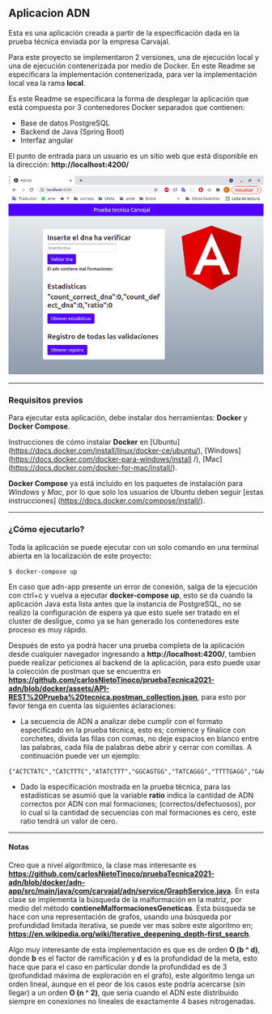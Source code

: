 ## Aplicacion ADN

Esta es una aplicación creada a partir de la especificación dada en la prueba técnica enviada por la empresa Carvajal.

Para este proyecto se implementaron 2 versiones, una de ejecución local y una de ejecución contenerizada por medio de Docker. En este Readme se especificara la implementación contenerizada, para ver la implementación local vea la rama **local**.

Es este Readme se especificara la forma de desplegar la aplicación que está compuesta por 3 contenedores Docker separados que contienen:

- Base de datos PostgreSQL
- Backend de Java (Spring Boot)
- Interfaz angular

El punto de entrada para un usuario es un sitio web que está disponible en la dirección: **http://localhost:4200/**

![ADN](https://github.com/carlosNietoTinoco/pruebaTecnica2021-adn/blob/master/assets/adn-ui.png)


---

### Requisitos previos

Para ejecutar esta aplicación, debe instalar dos herramientas: **Docker** y **Docker Compose**.

Instrucciones de cómo instalar **Docker** en [Ubuntu] (https://docs.docker.com/install/linux/docker-ce/ubuntu/), [Windows] (https://docs.docker.com/docker-para-windows/install /), [Mac] (https://docs.docker.com/docker-for-mac/install/).

**Docker Compose** ya está incluido en los paquetes de instalación para *Windows* y *Mac*, por lo que solo los usuarios de Ubuntu deben seguir [estas instrucciones] (https://docs.docker.com/compose/install/).

---

### ¿Cómo ejecutarlo?

Toda la aplicación se puede ejecutar con un solo comando en una terminal abierta en la localización de este proyecto:

```
$ docker-compose up
```

En caso que adn-app presente un error de conexión, salga de la ejecución con ctrl+c y vuelva a ejecutar **docker-compose up**, esto se da cuando la aplicación Java esta lista antes que la instancia de PostgreSQL, no se realizo la configuración de espera ya que esto suele ser tratado en el cluster de desligue, como ya se han generado los contenedores este proceso es muy rápido.


Después de esto ya podrá hacer una prueba completa de la aplicación desde cualquier navegador ingresando a **http://localhost:4200/**, tambien puede realizar peticiones al backend de la aplicación, para esto puede usar la colección de postman que se encuentra en **https://github.com/carlosNietoTinoco/pruebaTecnica2021-adn/blob/docker/assets/API-REST%20Prueba%20tecnica.postman_collection.json**, para esto por favor tenga en cuenta las siguientes aclaraciones:

- La secuencia de ADN a analizar debe cumplir con el formato especificado en la prueba técnica, esto es; comience y finalice con corchetes, divida las filas con comas, no deje espacios en blanco entre las palabras, cada fila de palabras debe abrir y cerrar con comillas. A continuación puede ver un ejemplo:

```
{"ACTCTATC","CATCTTTC","ATATCTTT","GGCAGTGG","TATCAGGG","TTTTGAGG","GAATGGAC","TGGTTGCT"}
```

- Dado la especificación mostrada en la prueba técnica, para las estadísticas se asumió que la variable **ratio** indica la cantidad de ADN correctos por ADN con mal formaciones; (correctos/defectuosos), por lo cual si la cantidad de secuencias con mal formaciones es cero, este ratio tendrá un valor de cero.

---

#### Notas

Creo que a nivel algorítmico, la clase mas interesante es **https://github.com/carlosNietoTinoco/pruebaTecnica2021-adn/blob/docker/adn-app/src/main/java/com/carvajal/adn/service/GraphService.java**. En esta clase se implementa la búsqueda de la malformación en la matriz, por medio del método **contieneMalformacionesGeneticas**. Esta búsqueda se hace con una representación de grafos, usando una búsqueda por profundidad limitada iterativa, se puede ver mas sobre este algoritmo en; **https://en.wikipedia.org/wiki/Iterative_deepening_depth-first_search**.

Algo muy interesante de esta implementación es que es de orden **O (b ^ d)**, donde **b** es el factor de ramificación y **d** es la profundidad de la meta, esto hace que para el caso en particular donde la profundidad es de 3 (profundidad máxima de exploración en el grafo), este algoritmo tenga un orden lineal, aunque en el peor de los casos este podría acercarse (sin llegar) a un orden **O (n ^ 2)**, que seria cuando el ADN este distribuido siempre en conexiones no lineales de exactamente 4 bases nitrogenadas.

